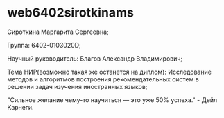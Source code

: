 # web6402sirotkinams

Сироткина Маргарита Сергеевна;

Группа: 6402-0103020D;

Научный руководитель: Благов Александр Владимирович;

Тема НИР(возможно такая же останется на диплом): Исследование методов и алгоритмов построения рекомендательных систем в решении задач изучения иностранных языков;


"Сильное желание чему-то научиться — это уже 50% успеха." - Дейл Карнеги.
